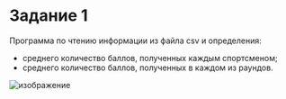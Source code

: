 # Задание 1
Программа по чтению информации из файла csv и определения:
- среднего количество баллов, полученных каждым спортсменом;
- среднего количество баллов, полученных в каждом из раундов.

![изображение](https://github.com/user-attachments/assets/2189edda-ec06-4844-8b67-c7f412785602)
